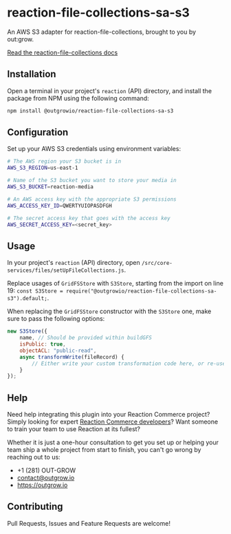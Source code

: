 # reaction-file-collections-sa-s3

An AWS S3 adapter for reaction-file-collections, brought to you by out:grow.

[Read the reaction-file-collections docs](https://github.com/reactioncommerce/reaction-file-collections)

## Installation

Open a terminal in your project's `reaction` (API) directory, and install the package from NPM using the following command:

```bash
npm install @outgrowio/reaction-file-collections-sa-s3
```

## Configuration

Set up your AWS S3 credentials using environment variables:

```bash
# The AWS region your S3 bucket is in
AWS_S3_REGION=us-east-1

# Name of the S3 bucket you want to store your media in
AWS_S3_BUCKET=reaction-media

# An AWS access key with the appropriate S3 permissions
AWS_ACCESS_KEY_ID=QWERTYUIOPASDFGH

# The secret access key that goes with the access key
AWS_SECRET_ACCESS_KEY=<secret_key>
```

## Usage

In your project's `reaction` (API) directory, open `/src/core-services/files/setUpFileCollections.js`.

Replace usages of `GridFSStore` with `S3Store`, starting from the import on line 19: `const S3Store = require("@outgrowio/reaction-file-collections-sa-s3").default;`.

When replacing the `GridFSStore` constructor with the `S3Store` one, make sure to pass the following options:

```javascript
new S3Store({
    name, // Should be provided within buildGFS
    isPublic: true,
    objectACL: "public-read",
    async transformWrite(fileRecord) {
        // Either write your custom transformation code here, or re-use the one from the GridFSStore constructor
    }
});
```

## Help

Need help integrating this plugin into your Reaction Commerce project? Simply looking for expert [Reaction Commerce developers](https://outgrow.io)? Want someone to train your team to use Reaction at its fullest?

Whether it is just a one-hour consultation to get you set up or helping your team ship a whole project from start to finish, you can't go wrong by reaching out to us:

* +1 (281) OUT-GROW
* contact@outgrow.io
* https://outgrow.io

## Contributing

Pull Requests, Issues and Feature Requests are welcome!

